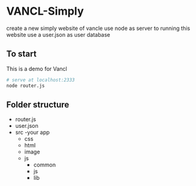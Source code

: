 # VANCL-Simply
create a new simply website of vancle
use node as server to running this website
use a user.json as user database

## To start

This is a demo for Vancl

``` bash
# serve at localhost:2333
node router.js

```

## Folder structure
* router.js
* user.json
* src -your app
  * css
  * html
  * image
  * js
    * common
    * js
    * lib
